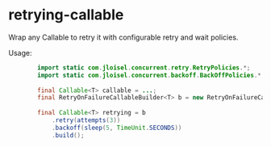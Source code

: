 retrying-callable
=================

Wrap any Callable<T> to retry it with configurable retry and wait policies.

Usage:

```java
		import static com.jloisel.concurrent.retry.RetryPolicies.*;
		import static com.jloisel.concurrent.backoff.BackOffPolicies.*;
		
		final Callable<T> callable = ...;
		final RetryOnFailureCallableBuilder<T> b = new RetryOnFailureCallableBuilder<>(callable);
		
		final Callable<T> retrying = b
			.retry(attempts(3))
			.backoff(sleep(5, TimeUnit.SECONDS))
			.build();
```